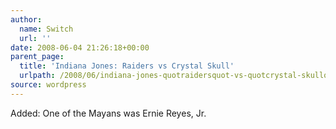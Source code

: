 ```yaml
---
author:
  name: Switch
  url: ''
date: 2008-06-04 21:26:18+00:00
parent_page:
  title: 'Indiana Jones: Raiders vs Crystal Skull'
  urlpath: /2008/06/indiana-jones-quotraidersquot-vs-quotcrystal-skullquot/
source: wordpress
---
```


Added: One of the Mayans was Ernie Reyes, Jr.